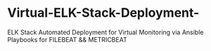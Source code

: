 # Virtual-ELK-Stack-Deployment-
ELK Stack Automated Deployment for Virtual Monitoring via Ansible Playbooks for FILEBEAT &amp;&amp; METRICBEAT 
